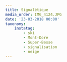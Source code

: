 ```yaml
---
title: Signalétique
media_order: IMG_4124.JPG
date: '23-03-2018 00:00'
taxonomy:
    instatag:
        - ski
        - Mont-Dore
        - Super-Besse
        - signalisation
        - neige
---
```


